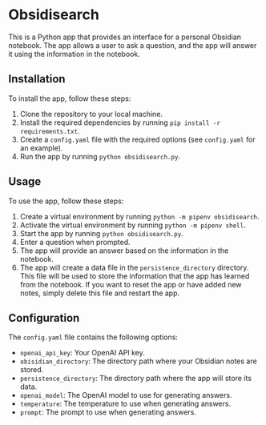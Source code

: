 # Obsidisearch

This is a Python app that provides an interface for a personal Obsidian notebook. The app allows a user to ask a question, and the app will answer it using the information in the notebook.

## Installation

To install the app, follow these steps:

1. Clone the repository to your local machine.
2. Install the required dependencies by running `pip install -r requirements.txt`.
3. Create a `config.yaml` file with the required options (see `config.yaml` for an example).
4. Run the app by running `python obsidisearch.py`.

## Usage

To use the app, follow these steps:

1. Create a virtual environment by running `python -m pipenv obsidisearch`.
2. Activate the virtual environment by running `python -m pipenv shell`.
3. Start the app by running `python obsidisearch.py`.
4. Enter a question when prompted.
5. The app will provide an answer based on the information in the notebook.
6. The app will create a data file in the `persistence_directory` directory. This file will be used to store the information that the app has learned from the notebook. If you want to reset the app or have added new notes, simply delete this file and restart the app.

## Configuration

The `config.yaml` file contains the following options:

- `openai_api_key`: Your OpenAI API key.
- `obisidian_directory`: The directory path where your Obsidian notes are stored.
- `persistence_directory`: The directory path where the app will store its data.
- `openai_model`: The OpenAI model to use for generating answers.
- `temperature`: The temperature to use when generating answers.
- `prompt`: The prompt to use when generating answers.
